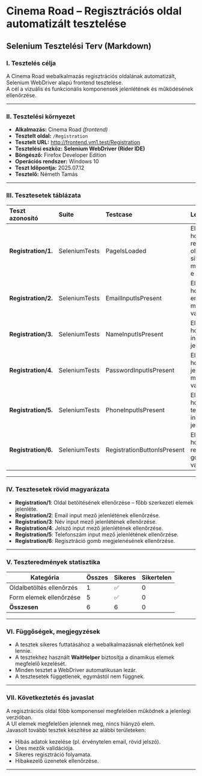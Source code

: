 # Cinema Road – Regisztrációs oldal automatizált tesztelése

## Selenium Tesztelési Terv (Markdown)

### I. Tesztelés célja
A Cinema Road webalkalmazás regisztrációs oldalának automatizált, Selenium WebDriver alapú frontend tesztelése.  
A cél a vizuális és funkcionális komponensek jelenlétének és működésének ellenőrzése.

---

### II. Tesztelési környezet

- **Alkalmazás:** Cinema Road *(frontend)*
- **Tesztelt oldal:** `/Registration`
- **Tesztelt URL:** http://frontend.vm1.test/Registration
- **Tesztelési eszköz:** **Selenium WebDriver (Rider IDE)**
- **Böngésző:** Firefox Developer Edition
- **Operációs rendszer:** Windows 10
- **Teszt Időpontja:** 2025.07.12
- **Tesztelő:** Németh Tamás

---

### III. Tesztesetek táblázata

| Teszt azonosító | Suite         | Testcase                   | Leírás                                                           | Elvárt eredmény                         | Futási idő | Eredmény |
| :------------- | :------------ | :-------------------------- | :---------------------------------------------------------------- | :-------------------------------------- | :-------- | :------ |
| **Registration/1.**      | SeleniumTests | PageIsLoaded                | Ellenőrzi, hogy a regisztrációs oldal sikeresen megjelenik-e     | Az oldal betölt, főbb elemek láthatók   | 0,006 s  | ✅ |
| **Registration/2.**      | SeleniumTests | EmailInputIsPresent         | Ellenőrzi, hogy az email input mező jelen van-e                  | Az email input látható                  | 0,006 s  | ✅ |
| **Registration/3.**      | SeleniumTests | NameInputIsPresent          | Ellenőrzi, hogy a név input mező jelen van-e                     | A név input látható                     | 0,006 s  | ✅ |
| **Registration/4.**      | SeleniumTests | PasswordInputIsPresent      | Ellenőrzi, hogy a jelszó input mező jelen van-e                  | A jelszó input látható                  | 0,449 s  | ✅ |
| **Registration/5.**      | SeleniumTests | PhoneInputIsPresent         | Ellenőrzi, hogy a telefonszám input mező jelen van-e             | A telefonszám input látható             | 1,667 s  | ✅ |
| **Registration/6.**      | SeleniumTests | RegistrationButtonIsPresent | Ellenőrzi, hogy a regisztrációs gomb jelen van-e                 | A regisztrációs gomb látható            | 0,235 s  | ✅ |

---

### IV. Tesztesetek rövid magyarázata

- **Registration/1**: Oldal betöltésének ellenőrzése – főbb szerkezeti elemek jelenléte.
- **Registration/2**: Email input mező jelenlétének ellenőrzése.
- **Registration/3**: Név input mező jelenlétének ellenőrzése.
- **Registration/4**: Jelszó input mező jelenlétének ellenőrzése.
- **Registration/5**: Telefonszám input mező jelenlétének ellenőrzése.
- **Registration/6**: Regisztráció gomb megjelenésének ellenőrzése.

---

### V. Teszteredmények statisztika

| Kategória              | Összes | Sikeres | Sikertelen |
| ---------------------- | ------ | ------- | ---------- |
| Oldalbetöltés ellenőrzés | 1     | ✅      | 0          |
| Form elemek ellenőrzése | 5     | ✅      | 0          |
| **Összesen**            | 6     | 6      | 0          |

---

### VI. Függőségek, megjegyzések

- A tesztek sikeres futtatásához a webalkalmazásnak elérhetőnek kell lennie.
- A tesztekhez használt **WaitHelper** biztosítja a dinamikus elemek megfelelő kezelését.
- Minden tesztet a WebDriver automatikusan lezár.
- A tesztesetek függetlenek, egymástól nem függnek.

---

### VII. Következtetés és javaslat

A regisztrációs oldal főbb komponensei megfelelően működnek a jelenlegi verzióban.  
A UI elemek megfelelően jelennek meg, nincs hiányzó elem.  
Javasolt további tesztek készítése az alábbi területeken:

- Hibás adatok kezelése (pl. érvénytelen email, rövid jelszó).
- Üres mezők validációja.
- Sikeres regisztráció folyamata.
- Hibakezelő üzenetek ellenőrzése.

---